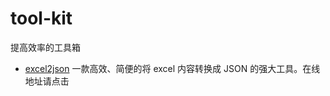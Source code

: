 # tool-kit
提高效率的工具箱

- [excel2json](https://zhanyuzhang.github.io/tool-kit/excel2json/) 一款高效、简便的将 excel 内容转换成 JSON 的强大工具。在线地址请点击
